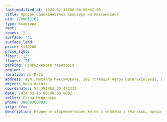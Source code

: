 ```yaml
---
last_modified_at: 2024-02-15T00:00:00+02:00
title: Продаж однокімнатної квартири на Максимовича
uid: 1708012162
type: Квартира
rent:
rooms: '1'
surface: '41'
surface_land:
price: $114200
price_sqmt:
floor: '13'
floors: '21'
parking: Прибудинкова територія
region:
location: м. Київ
address: вул. Михайла Максимовича, 28Е (станція метро Васильківська), Голосіївський район
object: Нова Англія
coordinates: 50.393863,30.472323
date: 2024-02-15T00:00:00.000Z
seller: Єлєна Мєдвєдєва
phone: 380683608835
skip: true
description: Вторинне відремонтоване житло з меблями і технікою, придатне і готове для проживання
---
```

